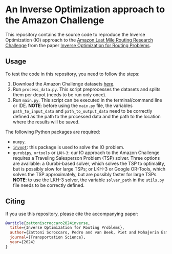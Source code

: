 # An Inverse Optimization approach to the Amazon Challenge

This repository contains the source code to reproduce the Inverse Optimization (IO) approach to the [Amazon Last Mile Routing Research Challenge](https://routingchallenge.mit.edu/) from the paper [Inverse Optimization for Routing Problems](https://pubsonline.informs.org/doi/abs/10.1287/trsc.2023.0241).

## Usage

To test the code in this repository, you need to follow the steps:
1. Download the Amazon Challenge datasets [here](https://aws.amazon.com/marketplace/pp/prodview-rqkdusd3nz3mw).
2. Run `process_data.py`. This script preprocesses the datasets and splits them per depot (needs to be run only once).
3. Run `main.py`. This script can be executed in the terminal/command line or IDE. **NOTE**: before using the `main.py` file, the variables `path_to_input_data` and `path_to_output_data` need to be correctly defined as the path to the processed data and the path to the location where the results will be saved.

The following Python packages are required:
- `numpy`.
- [`invopt`](https://github.com/pedroszattoni/invopt): this package is used to solve the IO problem.
- `gurobipy`, `ortools` or `LKH-3`: our IO approach to the Amazon Challenge requires a Traveling Salesperson Problem (TSP) solver. Three options are available: a Gurobi-based solver, which solves the TSP to optimality, but is possibly slow for large TSPs; or LKH-3 or Google OR-Tools, which solves the TSP approximately, but are possibly faster for large TSPs. **NOTE**: to use the LKH-3 solver, the variable `solver_path` in the `utils.py` file needs to be correctly defined.

## Citing
If you use this repository, please cite the accompanying paper:

```bibtex
@article{zattoniscroccaro2024inverse,
  title={Inverse Optimization for Routing Problems},
  author={Zattoni Scroccaro, Pedro and van Beek, Piet and Mohajerin Esfahani, Peyman and Atasoy, Bilge},
  journal={Transportation Science},
  year={2024}
}
```
